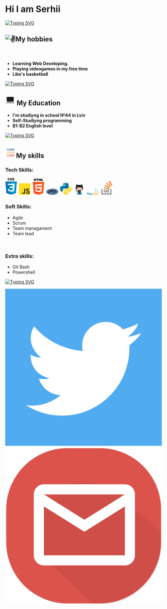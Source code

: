 <link href="assests\styles\style.css" rel="stylesheet">

**<h1 class="welct">Hi I am Serhii</h1>**


[![Typing SVG](https://readme-typing-svg.demolab.com?font=Fira+Code&pause=1000&color=D5F742&center=true&width=441&lines=Fullstack+Web+Developer)](https://git.io/typing-svg) 

<div>
<picture class="victoryg">

  
<h2 class="hobbyt"><img src="https://fonts.gstatic.com/s/e/notoemoji/latest/270c_fe0f/512.gif" alt="✌" width="32" height="32">My hobbies </h2> 
</div>

<ul class="hobbiesul"></br>

**<li>Learning Web Developing.</li>**
**<li>Playing videogames in my free time</li>**
**<li>Like's basketball</li>**

</ul>

<a href="https://git.io/typing-svg"><img src="https://readme-typing-svg.demolab.com?font=Fira+Code&weight=600&duration=3000&pause=500&color=D5F742&center=true&width=441&lines=________________________________________" alt="Typing SVG" />
</a>

<h2 class="education"><img src="assests\img\giphy.gif" alt="script" width="32" height="32"> My Education</h2>

<ul class="hobbiesul">

**<li>I'm studiyng in school №44 in Lviv</li>**
**<li>Self-Studiyng programming</li>**
**<li>B1-B2 English level</li>**

</ul>

<a href="https://git.io/typing-svg"><img src="https://readme-typing-svg.demolab.com?font=Fira+Code&weight=600&duration=3000&pause=500&color=D5F742&center=true&width=441&lines=________________________________________" alt="Typing SVG" />
</a>

<h2 class="skills"><img src="assests\img\sdfg.gif" alt="skills" width="35" height="">My skills </h2>

<h3 class="ckills">Tech Skills:</h3> 
<img src="assests\icons\MvwLKy3SfvJwXFKCRMDAFrt961YQu1DvfYErN3k2a_0000_Слой-1.png" alt="skill" width="40">
<img src="assests\icons\MvwLKy3SfvJwXFKCRMDAFrt961YQu1DvfYErN3k2a_0001_Слой-2.png" alt="skill" width="40">
<img src="assests\icons\MvwLKy3SfvJwXFKCRMDAFrt961YQu1DvfYErN3k2a_0002_Слой-3.png" alt="skill" width="40">
<img src="assests\icons\MvwLKy3SfvJwXFKCRMDAFrt961YQu1DvfYErN3k2a_0003_Слой-4.png" alt="skill" width="40">
<img src="assests\icons\MvwLKy3SfvJwXFKCRMDAFrt961YQu1DvfYErN3k2a_0004_Слой-5.png" alt="skill" width="40">
<img src="assests\icons\MvwLKy3SfvJwXFKCRMDAFrt961YQu1DvfYErN3k2a_0005_Слой-6.png" alt="skill" width="40">
<img src="assests\icons\MvwLKy3SfvJwXFKCRMDAFrt961YQu1DvfYErN3k2a_0006_Слой-7.png" alt="skill" width="40">
<img src="assests\icons\MvwLKy3SfvJwXFKCRMDAFrt961YQu1DvfYErN3k2a_0007_Слой-8.png" alt="skill" width="40">

</br>
<h3 class="ckills">Soft Skills:</h3> 
<ul>
<li>Agile</li>
<li>Scrum</li>
<li>Team managament</li>
<li>Team lead</li>
</ul>

</br>
<h3 class="ckills">Extra skills:</h3> 
<ul>
<li>Git Bash</li>
<li>Powershell</li>
</ul>

<a href="https://git.io/typing-svg"><img src="https://readme-typing-svg.demolab.com?font=Fira+Code&weight=600&duration=3000&pause=500&color=D5F742&center=true&width=441&lines=________________________________________" alt="Typing SVG" />
</a>

<a href="https://twitter.com/NemooX_"><img src="assests\img\124021.png" alt="twitter" class="messenger"></a>
<a href="mailto:turret2009@gmail.com"><img src="assests\img\3649010.png" alt="twitter" class="messenger"></a>

<!-- <style>
    li {
      font-size: 18px
      }
    .hobbyt, .education, .skills {
        /* margin-left: 50px; */
        text-align: center;
        font-weight: lighter;
    }
    .victoryg {
        margin-top: 5px;
    }
    .welct {
        text-align: center;
    }
    .ckills {
        font-weight: lighter;
    }
    .messenger {
        width: 40px;
        border-radius: 12px;
    }
</style> -->
